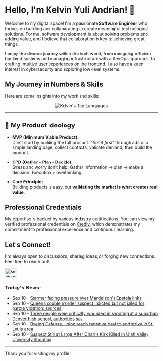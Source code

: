 # Hello, I'm Kelvin Yuli Andrian! 👋

Welcome to my digital space! I'm a passionate **Software Engineer** who thrives on building and collaborating to create meaningful technological solutions. For me, software development is about solving problems and adding value, and I believe that collaboration is key to achieving great things.

I enjoy the diverse journey within the tech world, from designing efficient backend systems and managing infrastructure with a DevOps approach, to crafting intuitive user experiences on the frontend. I also have a keen interest in cybersecurity and exploring low-level systems.

## My Journey in Numbers & Skills

Here are some insights into my work and skills:

<p align="center">
  <img src="https://github-readme-stats.vercel.app/api/top-langs/?username=kelvinzer0&layout=compact&theme=radical" alt="Kelvin's Top Languages" />
</p>

---

## 🚀 My Product Ideology

- **MVP (Minimum Viable Product):**  
  Don’t start by building the full product. *"Sell it first"* through ads or a simple landing page, collect contacts, validate demand, then build the product.

- **GPD (Gather – Plan – Decide):**  
  Stress and worry don’t help. Gather information → plan → make a decision. Execution > overthinking.

- **Core Principle:**  
  Building products is easy, but **validating the market is what creates real value**.

## Professional Credentials

My expertise is backed by various industry certifications. You can view my verified professional credentials on [Credly](https://www.credly.com/users/kelvin-yuli-andrian/badges), which demonstrates my commitment to professional excellence and continuous learning.

## Let's Connect!

I'm always open to discussions, sharing ideas, or forging new connections. Feel free to reach out!

<p align="left">
    <a href="https://linkedin.com/in/kelvinzero" target="blank"><img align="center" src="https://cdn.jsdelivr.net/npm/simple-icons@3.0.1/icons/linkedin.svg" alt="kelvinzero" height="30" width="40" /></a>
</p>

### Today's News:

<!-- feed start -->
- Sep 10 - [Starmer facing pressure over Mandelson's Epstein links](https://www.yahoo.com/news/articles/starmer-facing-pressure-over-mandelsons-203303430.html)
- Sep 10 - [Queens double murder suspect indicted but not jailed for parole violation: sources](https://www.yahoo.com/news/articles/queens-double-murder-suspect-indicted-201615233.html)
- Sep 10 - [Three people were critically wounded in shooting at a suburban Denver high school, authorities say](https://www.yahoo.com/news/articles/least-2-students-wounded-shooting-193732348.html)
- Sep 10 - [Boeing Defense, union reach tentative deal to end strike in St. Louis area](https://www.yahoo.com/news/articles/boeing-defense-union-reach-tentative-193503370.html)
- Sep 10 - [Suspect Still at Large After Charlie Kirk Killed in Utah Valley University Shooting](https://www.yahoo.com/news/articles/charlie-kirk-shot-utah-valley-190123878.html)
<!-- feed end -->

---

Thank you for visiting my profile!

